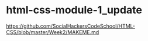 # html-css-module-1_update

https://github.com/SocialHackersCodeSchool/HTML-CSS/blob/master/Week2/MAKEME.md

